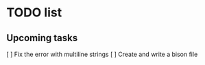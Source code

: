 # TODO list

## Upcoming tasks

[ ] Fix the error with multiline strings
[ ] Create and write a bison file
